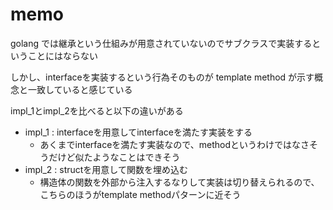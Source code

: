 # memo

golang では継承という仕組みが用意されていないのでサブクラスで実装するということにはならない

しかし、interfaceを実装するという行為そのものが template method が示す概念と一致していると感じている

impl_1とimpl_2を比べると以下の違いがある

- impl_1 : interfaceを用意してinterfaceを満たす実装をする
  - あくまでinterfaceを満たす実装なので、methodというわけではなさそうだけど似たようなことはできそう
- impl_2 : structを用意して関数を埋め込む
  - 構造体の関数を外部から注入するなりして実装は切り替えられるので、こちらのほうがtemplate methodパターンに近そう
